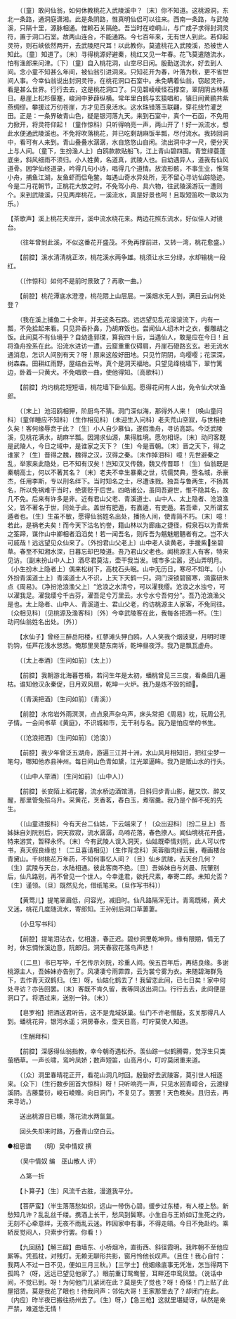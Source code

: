 <!-- { "loadSidebar": true } -->
　　（〔童〕敢问仙翁，如何休教桃花入武陵溪中？〔末〕你不知道。这桃源洞，东北一条路，通洞庭潇湘。此是条阴路，惟真明仙侣可以往来。西南一条路，与武陵溪，只隔十里，源脉相通。惟赖石关隔绝。吾当时在崆峒山，与广成子求得封洞灵符，置于洞口石室。故两山连合，不能通路。今七百年来，无有世人到此。若仰起灵符，则石峡依然两开，去武陵咫尺耳！以此教你，莫遣桃花入武陵溪，恐被世人知此。〔童〕知道了。〔末〕寻得桃源好避秦，桃红又见一年春。花飞莫遣随流水，怕有渔郎来问津。〔下〕〔童〕自入桃花洞，山空尽日闲。殷勤送流水，好去到人间。念小童不知甚么年间，被仙翁引进洞来。只知花开为春，叶落为秋，更不省世间人事。今幸仙翁说出封洞灵符，在桃花洞口石室中。未免瞒着仙翁，窃起灵符，看是甚么世界。行行去去，这是桃花洞口了。只见碧崚崚怪石撑空，翠阴阴古林蔽日。悬崖上松杉偃蹇，峻涧中萝薜纵横。常年里白鹤与玄猿唱和，镇日间黄鹂共紫燕绸缪。攀援过万仞苍崖，方才见百泉活水。这水珠错落玉联翩，穿花绕竹灌芝田。正是：一条界破青山色，疑是银河落九天。来到石室中，真个一石函，不免用力掀开，将灵符仰起！〔童作惊科〕只听得响亮一声，两山开了！好一派流水，想此水便通武陵溪也。不免将吹落桃花，并已吃剩胡麻饭半瓢，尽付流水。我转回洞中，看可有人来到。青山叠叠水潺潺，水自悠悠山自闲。流出洞中才一尺，便分天上与人间。〔童下，生扮渔人上〕白鸥款款贴船飞，江上青山碧四围。青笠绿蓑蓬底坐，斜风细雨不须归。小人姓黄，名道真，武陵人也。自幼遇异人，道我有仙风道骨。因学仙经道录，吟得几句小诗，唱得几个道情。放浪形骸，不事生业，惟驾小舟，捕鱼江湖，友鱼虾而侣龟鳖。每遇山奇水异处所，无不留心寻访仙踪隐迹。今是二月花朝节，正桃花大放之时。不免驾小舟、具六物，往武陵溪游玩一遭则个。来到武陵溪，只见两岸桃花，一溪流水，真是好景也呵！且取短笛吹一歌以为乐。） 　　

【茶歌声】溪上桃花夹岸开，溪中流水绕花来。两边花照东流水，好似佳人对镜台。 

　　（往年曾到此溪，不似这番花开盛茂。不免再撑前进，又转一湾，桃花愈盛。） 

　　【前腔】溪水清清桃正浓，桃花溪水两争雄。桃须让水三分绿，水却输桃一段红。 

　　（〔作惊科〕如何不是前时景致了？再歌一曲。） 

　　【前腔】桃花潭底水澄澄，桃花隈上山层层。一溪烟水无人到，满目云山何处登？ 

　　（我在溪上捕鱼二十余年，并无这条石路。远远望见乱花滚滚流下，内有一瓢，不免拾起来看。只见异香扑鼻，乃胡麻饭也。尝闻仙人纫木叶之衣，餐雕胡之饭。此间莫不有仙境乎？自幼逢郭璞，算我四十后，当遇仙人，敢是应在今日！且将渔舟拴系在此。沿流水进访一遭。云窟重重仅碍肩，丹崖石磴路玄玄。若无流水通消息，怎识人间别有天？呀！原来这般好田地。只见竹阴阴，鸟嘤嘤；花深深，树森森。田耕红雨野，屋结白云岑。真个是洞天福地。只望见绛桃墙下，翠竹篱边，卧着一只黄犬。不免唱歌一曲，使他得知。〔高歌科〕） 

　　【前腔】灼灼桃花短短墙，桃花墙下卧仙厖。愿得花间有人出，免令仙犬吠渔郎。 

　　（〔末上〕池沼鸥相狎，阶厨鸟不猜。洞门深似海，那得外人来！〔唤山童问科〕〔童佯睡应不知科〕〔生作相见科〕〔未迎生入问科〕老夫荒山空寂，与世相绝久矣！客何缘辱贲于此？〔生〕小人自少慕仙，遂假渔舟，寻访高踪。今泛武陵溪，见桃花满水，胡麻半瓢。因溯求仙源，果得胜境。愿勿相讶。〔末〕动问客既是武陵人，今日之域中，是谁家之天下？〔生〕今是晋朝。〔末〕晋之天下，得之谁家？〔生〕晋得之魏，魏得之汉，汉得之秦。〔末作掉泪科〕噫！先世避秦之乱，举家来此隐处，已不知有汉矣！岂知汉又传魏，魏又传晋耶！〔生〕仙翁既是秦朝高士，何以不著其名？〔末〕老夫不幸生暴秦之世，坑儒焚典，堕名城，杀豪杰，任用李斯，专以刑名绊下。当时知名之士，尽遭诛戮。独吾与鲁两生，不扬其名，所以免祸难于当时，绝褒贬于后世。四皓诸公，虽同吾避世，惟不隐其名，故几不免。后来有许多是非。近有君山父老、青溪道士、山中人、太上隐者、沧浪渔父，皆不著名于世，同处于此。盖世有肥遁，有嘉遁，有吏遁。若吾辈，又所谓玄遁者也。〔生〕生虽不敏，愿得仙翁姓名出处，播扬人间，使青简不朽。〔末〕噫！若此，是祸老夫矣！而今天下沽名钓誉，籍山林以为廊庙之捷径，假泉石以为青紫之筌蹄，谋作山中卿相者滔滔矣！若一闻吾名，则斥吾为魑魅魍魉者有之。岂不大可戚哉！远远望见众仙来了。〔外扮君山父老上〕山中老人读黄老，手援紫坐碧草。春至不知湘水深，日暮忘却巴陵道。吾乃君山父老也。闻桃源主人有客，特来见访。〔副末扮山中人上〕酒尽君莫沽，壶干我当发。城市多尘嚣，还山弄明月。〔小生扮木上隐者上〕偶来松树下，高枕石头眠。山中无历日，寒尽不知年。〔小外扮青溪道士上〕青溪道士人不识，上天下天鹤一只。洞门深锁碧窗寒，滴露研朱点《周易》。〔净扮沧浪渔父上〕“沧浪之水清兮，可以濯我缨。沧浪之水浊兮，可以濯我足。濯我缨兮千古芬，濯吾足兮万里云。水兮水兮吾何分”。吾乃沧浪渔父是也。太上隐者、山中人、青溪道士、君山父老，约访桃源主人家客，不免同往。〔众相见科〕〔见桃源及渔客科〕〔外〕今幸武陵客在此，我每各把酒一杯。〔生〕动问仙翁姓名出处。〔外〕） 

　　【水仙子】曾经三醉岳阳楼，红蓼滩头狎白鸥，人人笑我个烟波叟，月明时理钓钩，任芦花浅水悠悠。俺那里吴楚东南坼，乾坤昼夜浮。我乃是飘瓦虚舟。

　　（〔太上奉酒〕〔生问如前〕〔太上〕） 

　　【前腔】我朝游北海暮苍梧，若问生年是太初，蟠桃曾见三三度，看桑田几遍枯。谁知他汉永秦促，日月双风扇，乾坤一火炉。我乃是炼不毁的顽。 

　　（〔青溪把酒〕〔生问如前〕〔青溪〕） 

　　【前腔】水帘岩外雨溟溟，点点泉声杂鸟声，床头常把《周易》枕，玩周公孔子情。一会间书草《黄庭》，不识城和市，无干利与名。我乃是怕应举的书生。 

　　（〔沧浪把酒〕〔生问如前〕〔沧浪〕） 

　　【前腔】我少年曾泛五湖舟，游遍三江并十洲，水山风月相知旧，把红尘梦一笔勾，哪知他赤县神州。每日间山色青如黛，江光翠逼眸。我乃是贩山水的行头。 

　　（〔山中人举酒〕〔生问如前〕〔山中人〕） 

　　【前腔】长安陌上稻花馨，流水桥边酒馆清，日斜归步青山影，醒又饮、醉又醒，那里管兔殒乌升。采黄花，烹香茗，舂白玉，煮宿羹。我乃是个醉不死的先生。 

　　（〔山童进报科〕今有天台二仙姑，下云端来了！〔众出迎科〕〔扮二旦上〕吾姊妹自刘阮别后，洞天寂寂，流水潺潺，鸟啼花落，春色撩人。闻仙境桃花开盛，特来游赏，暂释永怀。〔末〕今有武陵人误入洞天，仙姑既牵情刘阮，此人可以传书，真天假良缘也！〔二旦喜请相见〕〔生作背念科〕芙蓉脂肉绿云鬟，罨画楼台青黛山。千树桃花万年药，不知何事忆人间？〔旦〕仙乡武陵，去天台几何？〔生〕武陵与天台，水陆相通。彼此客商不绝。〔旦〕吾姊妹自与刘晨、阮肇别后，仙凡路别，再不曾见一个世人。今幸逢君，欲托尺素，奉寄二郎。未知允否？〔生〕谨领。〔旦〕既然见允，借纸笔来。〔旦作写书科〕） 

　　【黄莺儿】提笔翠眉低，问容光，减旧时。仙凡路隔浑无计。青鸾既稀，黄犬又迷，桃花几度随流水，寄郎知。王孙别后洞口草萋萋。 

　　〔小旦写书科〕 

　　【前腔】提笔泪沾衣，忆相逢，春正迟。碧纱洞里乾坤异。缘有限期，情无了时，休忘惆怅溪边意，阮郎归。洞天春寂花落鸟声悲！ 

　　（〔二旦〕书已写毕，千乞传示刘阮，珍重人间。俟五百年后，再结良缘。多谢桃源主人，吾姊妹亦告别了。风凄凄兮雨霏霏，云为裳兮雾为衣。来随碧海群凫下，去作青天双鹤归。〔生〕呀，仙姑化鹤去了！我留恋此间，已七日矣！家中何处寻访？亦告回罢。〔末〕客既不肯久留，我等同送出洞口。行行去去，此间便是洞口了。将酒过来，送别一钟。〔末〕） 

　　【皂罗袍】把酒送君听告，这不是鬼域妖巢。仙门不许老僧敲，玄关那得凡人到。蟠桃花异，银河水遥；洞房春永，壶天日高，叮咛莫使人知道。 

　　〔生酬拜科〕 

　　【前腔】深感得仙翁指教，幸今朝奇遇松乔。羡仙踪一似鹤腾霄，觉浮生只类萤栖草。一声长啸，鸾吟凤娇；数声短笛，山高月小，叮咛莫闭重来道。 

　　（〔众〕洞里春晴花正开，看花山洞几时回。殷勤好去武陵客，莫引世人相逐来。〔众下〕〔生行数步回首大惊科〕呀！只听响亮一声，只见水回青嶂合，云渡绿溪阴。古藤蔓衍，峻石崚赠。向日洞门，不复见了。罢罢！天色晚矣。且归去，再来寻访。） 

　　送出桃源日已曛，落花流水两氤氲。 

　　回头失却来时路，万叠青山空白云。

●相思谱　　（明）吴中情奴 撰 

　　（吴中情奴 编　巫山散人 评） 

　　△第一折 

　　【卜算子】〔生〕风流千古胜，漫道我平分。 

　　【菩萨蛮】（半生落落愁如织，远山一带伤心碧。缓步过东楼，有人楼上愁。新愁知几许？乱乱丝千缕。携酒上长干，愁风到鬓寒。小生自与王娇如订生死之约，无刻不心牵意绊，无夜不雨乱云迷。昨因家中有事，不得走晤。今日不免赴约。乘轿反觉闷人，只索步行罢。你看！） 

　　【九回肠】【解三酲】曲墙东、小桥烟冷，直街西、斜径霞明。我昨朝不至他应厮等。凭孤枕，对残灯。无赖无聊形共影，窗月怜他长叹声。（且住！我心自忖：我两人不过一日不见，便如三月三秋。）【三学士】傥姻缘底事无凭准，怎当得两下孤鸣？（呀，远远已望见他家了。）眼前重订鸳鸯誓，耳畔还申鸾凤盟。（说话中间，不觉已到。呀！为何他门儿紧闭在此？莫是失了觉也？呀！奇怪！门上贴了此屋招赁。莫是我花了眼也！待我问声：邻佑大哥！王家那里去了？却闭门在此。〔内应〕昨半夜已搬往扬州去了。〔生〕呀，）【急三枪】这就里堪疑讶，纵然是亲严禁，难道恁无情！ 

